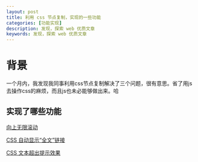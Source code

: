 ```yaml
---
layout: post
title: 利用 css 节点复制，实现的一些功能
categories: [功能实现]
description: 发现，探索 web 优质文章
keywords: 发现，探索 web 优质文章
---
```


# 背景
一个月内，我发现我同事利用css节点复制解决了三个问题，很有意思。省了用js去操作css的麻烦，而且js也未必能够做出来。哈

##  实现了哪些功能

[向上无限滚动](https://codepen.io/qingchuang/pen/rNyRYJQ) 

[CSS 自动显示“全文”链接](https://juejin.cn/post/6976436998340870180)

[CSS 文本超出提示效果](https://juejin.cn/post/6966042926853914654)